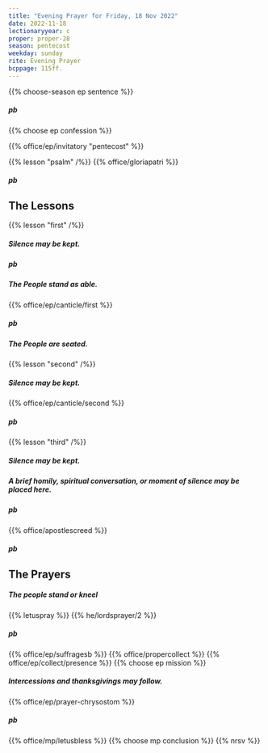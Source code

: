 ```yaml
---
title: "Evening Prayer for Friday, 18 Nov 2022"
date: 2022-11-18
lectionaryyear: c
proper: proper-28
season: pentecost
weekday: sunday
rite: Evening Prayer
bcppage: 115ff.
---
```


{{% choose-season ep sentence %}}
##### pb
{{% choose ep confession %}}

{{% office/ep/invitatory "pentecost" %}}

{{% lesson "psalm" /%}}
{{% office/gloriapatri %}}
##### pb
## The Lessons
{{% lesson "first" /%}}

##### Silence may be kept.
##### pb
##### The People stand as able.
{{% office/ep/canticle/first %}}
##### pb
##### The People are seated.
{{% lesson "second" /%}}

##### Silence may be kept.
{{% office/ep/canticle/second %}}
##### pb
{{% lesson "third" /%}}

##### Silence may be kept.
##### A brief homily, spiritual conversation, or moment of silence may be placed here.
##### pb
{{% office/apostlescreed %}}
##### pb
## The Prayers
##### The people stand or kneel
{{% letuspray %}}
{{% he/lordsprayer/2 %}}
##### pb
{{% office/ep/suffragesb %}}
{{% office/propercollect %}}
{{% office/ep/collect/presence %}}
{{% choose ep mission %}}
##### Intercessions and thanksgivings may follow.
{{% office/ep/prayer-chrysostom %}}
##### pb
{{% office/mp/letusbless %}}
{{% choose mp conclusion %}}
{{% nrsv %}}
